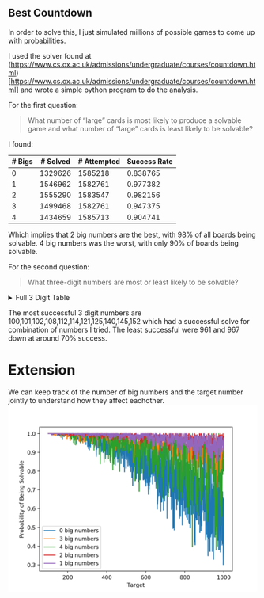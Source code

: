 ## Best Countdown
In order to solve this, I just simulated millions of possible games to come up with probabilities. 

I used the solver found at (https://www.cs.ox.ac.uk/admissions/undergraduate/courses/countdown.html)[https://www.cs.ox.ac.uk/admissions/undergraduate/courses/countdown.html] and wrote a simple python program to do the analysis.

For the first question:
> What number of “large” cards is most likely to produce a solvable game and what number of “large” cards is least likely to be solvable?

I found:

| # Bigs | # Solved | # Attempted | Success Rate |
|--------|----------|-------------|--------------|
| 0      | 1329626  | 1585218     | 0.838765     |
| 1      | 1546962  | 1582761     | 0.977382     |
| 2      | 1555290  | 1583547     | 0.982156     |
| 3      | 1499468  | 1582761     | 0.947375     |
| 4      | 1434659  | 1585713     | 0.904741     |

Which implies that 2 big numbers are the best, with 98% of all boards being solvable. 4 big numbers was the worst, with only 90% of boards being solvable.

For the second question:

> What three-digit numbers are most or least likely to be solvable?

<details>
  <summary>Full 3 Digit Table</summary>

|    target |   nSolved |   nAttempted |   success |
| ---------:|----------:|-------------:|----------:|
|       100 |      8572 |         8572 |  1        |
|       101 |      8842 |         8842 |  1        |
|       102 |      8877 |         8877 |  1        |
|       103 |      8777 |         8780 |  0.999658 |
|       104 |      8807 |         8808 |  0.999886 |
|       105 |      8790 |         8791 |  0.999886 |
|       106 |      8832 |         8833 |  0.999887 |
|       107 |      8657 |         8659 |  0.999769 |
|       108 |      8669 |         8669 |  1        |
|       109 |      8731 |         8742 |  0.998742 |
|       110 |      8753 |         8754 |  0.999886 |
|       111 |      8925 |         8926 |  0.999888 |
|       112 |      8815 |         8815 |  1        |
|       113 |      8792 |         8798 |  0.999318 |
|       114 |      8848 |         8848 |  1        |
|       115 |      8755 |         8757 |  0.999772 |
|       116 |      8723 |         8728 |  0.999427 |
|       117 |      8773 |         8777 |  0.999544 |
|       118 |      8687 |         8690 |  0.999655 |
|       119 |      8823 |         8834 |  0.998755 |
|       120 |      8599 |         8600 |  0.999884 |
|       121 |      8857 |         8857 |  1        |
|       122 |      8728 |         8736 |  0.999084 |
|       123 |      8793 |         8800 |  0.999205 |
|       124 |      8842 |         8844 |  0.999774 |
|       125 |      8764 |         8764 |  1        |
|       126 |      8771 |         8772 |  0.999886 |
|       127 |      8827 |         8829 |  0.999773 |
|       128 |      8655 |         8661 |  0.999307 |
|       129 |      8653 |         8654 |  0.999884 |
|       130 |      8717 |         8719 |  0.999771 |
|       131 |      8970 |         8981 |  0.998775 |
|       132 |      8883 |         8895 |  0.998651 |
|       133 |      8520 |         8525 |  0.999413 |
|       134 |      8791 |         8795 |  0.999545 |
|       135 |      8748 |         8753 |  0.999429 |
|       136 |      8828 |         8830 |  0.999773 |
|       137 |      8771 |         8795 |  0.997271 |
|       138 |      8759 |         8762 |  0.999658 |
|       139 |      8736 |         8745 |  0.998971 |
|       140 |      8806 |         8806 |  1        |
|       141 |      8743 |         8761 |  0.997945 |
|       142 |      8855 |         8861 |  0.999323 |
|       143 |      8728 |         8736 |  0.999084 |
|       144 |      8778 |         8779 |  0.999886 |
|       145 |      8776 |         8776 |  1        |
|       146 |      8854 |         8860 |  0.999323 |
|       147 |      8811 |         8817 |  0.999319 |
|       148 |      8865 |         8873 |  0.999098 |
|       149 |      8871 |         8883 |  0.998649 |
|       150 |      8609 |         8611 |  0.999768 |
|       151 |      8734 |         8743 |  0.998971 |
|       152 |      8870 |         8870 |  1        |
|       153 |      8698 |         8702 |  0.99954  |
|       154 |      8839 |         8847 |  0.999096 |
|       155 |      8708 |         8717 |  0.998968 |
|       156 |      8739 |         8742 |  0.999657 |
|       157 |      8720 |         8741 |  0.997598 |
|       158 |      8919 |         8936 |  0.998098 |
|       159 |      8698 |         8711 |  0.998508 |
|       160 |      8790 |         8793 |  0.999659 |
|       161 |      8747 |         8768 |  0.997605 |
|       162 |      8905 |         8914 |  0.99899  |
|       163 |      8815 |         8842 |  0.996946 |
|       164 |      8619 |         8641 |  0.997454 |
|       165 |      8689 |         8711 |  0.997474 |
|       166 |      8681 |         8715 |  0.996099 |
|       167 |      8685 |         8704 |  0.997817 |
|       168 |      8717 |         8728 |  0.99874  |
|       169 |      8768 |         8796 |  0.996817 |
|       170 |      8772 |         8781 |  0.998975 |
|       171 |      8759 |         8774 |  0.99829  |
|       172 |      8811 |         8834 |  0.997396 |
|       173 |      8859 |         8919 |  0.993273 |
|       174 |      8783 |         8789 |  0.999317 |
|       175 |      8845 |         8848 |  0.999661 |
|       176 |      8970 |         8973 |  0.999666 |
|       177 |      8775 |         8786 |  0.998748 |
|       178 |      8898 |         8921 |  0.997422 |
|       179 |      8946 |         8954 |  0.999107 |
|       180 |      8822 |         8832 |  0.998868 |
|       181 |      8828 |         8858 |  0.996613 |
|       182 |      8744 |         8771 |  0.996922 |
|       183 |      8777 |         8811 |  0.996141 |
|       184 |      8817 |         8828 |  0.998754 |
|       185 |      8646 |         8665 |  0.997807 |
|       186 |      9005 |         9022 |  0.998116 |
|       187 |      8720 |         8743 |  0.997369 |
|       188 |      8885 |         8901 |  0.998202 |
|       189 |      8744 |         8755 |  0.998744 |
|       190 |      8705 |         8729 |  0.997251 |
|       191 |      8691 |         8712 |  0.99759  |
|       192 |      8799 |         8802 |  0.999659 |
|       193 |      8749 |         8776 |  0.996923 |
|       194 |      8844 |         8868 |  0.997294 |
|       195 |      8868 |         8885 |  0.998087 |
|       196 |      8650 |         8663 |  0.998499 |
|       197 |      8765 |         8813 |  0.994554 |
|       198 |      8907 |         8919 |  0.998655 |
|       199 |      8631 |         8654 |  0.997342 |
|       200 |      8799 |         8804 |  0.999432 |
|       201 |      8859 |         8881 |  0.997523 |
|       202 |      8705 |         8768 |  0.992815 |
|       203 |      8788 |         8827 |  0.995582 |
|       204 |      8771 |         8778 |  0.999203 |
|       205 |      8745 |         8779 |  0.996127 |
|       206 |      8577 |         8610 |  0.996167 |
|       207 |      8756 |         8779 |  0.99738  |
|       208 |      8823 |         8849 |  0.997062 |
|       209 |      8680 |         8722 |  0.995185 |
|       210 |      8844 |         8857 |  0.998532 |
|       211 |      8754 |         8805 |  0.994208 |
|       212 |      8900 |         8949 |  0.994525 |
|       213 |      8765 |         8848 |  0.990619 |
|       214 |      8715 |         8805 |  0.989779 |
|       215 |      8774 |         8825 |  0.994221 |
|       216 |      8645 |         8654 |  0.99896  |
|       217 |      8805 |         8869 |  0.992784 |
|       218 |      8682 |         8785 |  0.988275 |
|       219 |      8649 |         8681 |  0.996314 |
|       220 |      8757 |         8830 |  0.991733 |
|       221 |      8855 |         8922 |  0.99249  |
|       222 |      8685 |         8718 |  0.996215 |
|       223 |      8661 |         8732 |  0.991869 |
|       224 |      8677 |         8736 |  0.993246 |
|       225 |      8800 |         8805 |  0.999432 |
|       226 |      8480 |         8500 |  0.997647 |
|       227 |      8606 |         8711 |  0.987946 |
|       228 |      8681 |         8700 |  0.997816 |
|       229 |      8696 |         8764 |  0.992241 |
|       230 |      8626 |         8699 |  0.991608 |
|       231 |      8720 |         8762 |  0.995207 |
|       232 |      8712 |         8766 |  0.99384  |
|       233 |      8519 |         8727 |  0.976166 |
|       234 |      8665 |         8699 |  0.996092 |
|       235 |      8772 |         8866 |  0.989398 |
|       236 |      8634 |         8729 |  0.989117 |
|       237 |      8770 |         8873 |  0.988392 |
|       238 |      8739 |         8783 |  0.99499  |
|       239 |      8692 |         8786 |  0.989301 |
|       240 |      8646 |         8673 |  0.996887 |
|       241 |      8649 |         8748 |  0.988683 |
|       242 |      8956 |         9027 |  0.992135 |
|       243 |      8725 |         8782 |  0.993509 |
|       244 |      8796 |         8825 |  0.996714 |
|       245 |      8842 |         8869 |  0.996956 |
|       246 |      8698 |         8719 |  0.997591 |
|       247 |      8787 |         8902 |  0.987082 |
|       248 |      8935 |         8966 |  0.996542 |
|       249 |      8610 |         8642 |  0.996297 |
|       250 |      8675 |         8684 |  0.998964 |
|       251 |      8826 |         8863 |  0.995825 |
|       252 |      8718 |         8730 |  0.998625 |
|       253 |      8801 |         8883 |  0.990769 |
|       254 |      8769 |         8836 |  0.992417 |
|       255 |      8846 |         8891 |  0.994939 |
|       256 |      8875 |         8904 |  0.996743 |
|       257 |      8556 |         8699 |  0.983561 |
|       258 |      8662 |         8720 |  0.993349 |
|       259 |      8771 |         8873 |  0.988504 |
|       260 |      8894 |         8942 |  0.994632 |
|       261 |      8560 |         8658 |  0.988681 |
|       262 |      8628 |         8783 |  0.982352 |
|       263 |      8707 |         8927 |  0.975356 |
|       264 |      8715 |         8758 |  0.99509  |
|       265 |      8803 |         8951 |  0.983466 |
|       266 |      8938 |         9055 |  0.987079 |
|       267 |      8730 |         8868 |  0.984438 |
|       268 |      8702 |         8812 |  0.987517 |
|       269 |      8695 |         8844 |  0.983152 |
|       270 |      8707 |         8746 |  0.995541 |
|       271 |      8632 |         8735 |  0.988208 |
|       272 |      9003 |         9052 |  0.994587 |
|       273 |      8670 |         8739 |  0.992104 |
|       274 |      8695 |         8779 |  0.990432 |
|       275 |      8881 |         8917 |  0.995963 |
|       276 |      8820 |         8835 |  0.998302 |
|       277 |      8506 |         8676 |  0.980406 |
|       278 |      8696 |         8812 |  0.986836 |
|       279 |      8788 |         8831 |  0.995131 |
|       280 |      8748 |         8772 |  0.997264 |
|       281 |      8627 |         8774 |  0.983246 |
|       282 |      8600 |         8685 |  0.990213 |
|       283 |      8704 |         8907 |  0.977209 |
|       284 |      8836 |         8907 |  0.992029 |
|       285 |      8707 |         8801 |  0.989319 |
|       286 |      8785 |         8855 |  0.992095 |
|       287 |      8575 |         8696 |  0.986086 |
|       288 |      8847 |         8875 |  0.996845 |
|       289 |      8608 |         8781 |  0.980298 |
|       290 |      8769 |         8810 |  0.995346 |
|       291 |      8636 |         8783 |  0.983263 |
|       292 |      8695 |         8748 |  0.993941 |
|       293 |      8655 |         8820 |  0.981293 |
|       294 |      8840 |         8853 |  0.998532 |
|       295 |      8721 |         8794 |  0.991699 |
|       296 |      8657 |         8682 |  0.99712  |
|       297 |      8794 |         8847 |  0.994009 |
|       298 |      8663 |         8760 |  0.988927 |
|       299 |      8821 |         8889 |  0.99235  |
|       300 |      8791 |         8802 |  0.99875  |
|       301 |      8504 |         8563 |  0.99311  |
|       302 |      8725 |         8849 |  0.985987 |
|       303 |      8777 |         8903 |  0.985847 |
|       304 |      8792 |         8828 |  0.995922 |
|       305 |      8794 |         8887 |  0.989535 |
|       306 |      8757 |         8777 |  0.997721 |
|       307 |      8720 |         8919 |  0.977688 |
|       308 |      8756 |         8802 |  0.994774 |
|       309 |      8604 |         8724 |  0.986245 |
|       310 |      8696 |         8750 |  0.993829 |
|       311 |      8581 |         8799 |  0.975224 |
|       312 |      8809 |         8853 |  0.99503  |
|       313 |      8760 |         8968 |  0.976806 |
|       314 |      8710 |         8896 |  0.979092 |
|       315 |      8726 |         8807 |  0.990803 |
|       316 |      8681 |         8833 |  0.982792 |
|       317 |      8748 |         8982 |  0.973948 |
|       318 |      8628 |         8790 |  0.98157  |
|       319 |      8480 |         8669 |  0.978198 |
|       320 |      8785 |         8851 |  0.992543 |
|       321 |      8714 |         8866 |  0.982856 |
|       322 |      8789 |         8903 |  0.987195 |
|       323 |      8665 |         8824 |  0.981981 |
|       324 |      8855 |         8872 |  0.998084 |
|       325 |      8740 |         8768 |  0.996807 |
|       326 |      8771 |         8888 |  0.986836 |
|       327 |      8559 |         8720 |  0.981537 |
|       328 |      8805 |         8901 |  0.989215 |
|       329 |      8694 |         8797 |  0.988291 |
|       330 |      8862 |         8961 |  0.988952 |
|       331 |      8527 |         8727 |  0.977083 |
|       332 |      8341 |         8525 |  0.978416 |
|       333 |      8674 |         8843 |  0.980889 |
|       334 |      8589 |         8808 |  0.975136 |
|       335 |      8575 |         8847 |  0.969255 |
|       336 |      8660 |         8710 |  0.994259 |
|       337 |      8580 |         8926 |  0.961237 |
|       338 |      8610 |         8835 |  0.974533 |
|       339 |      8509 |         8771 |  0.970129 |
|       340 |      8647 |         8778 |  0.985076 |
|       341 |      8574 |         8793 |  0.975094 |
|       342 |      8774 |         8848 |  0.991637 |
|       343 |      8765 |         8986 |  0.975406 |
|       344 |      8590 |         8690 |  0.988493 |
|       345 |      8567 |         8723 |  0.982116 |
|       346 |      8640 |         8876 |  0.973411 |
|       347 |      8471 |         8801 |  0.962504 |
|       348 |      8767 |         8826 |  0.993315 |
|       349 |      8635 |         8845 |  0.976258 |
|       350 |      8819 |         8845 |  0.99706  |
|       351 |      8674 |         8787 |  0.98714  |
|       352 |      8584 |         8629 |  0.994785 |
|       353 |      8479 |         8778 |  0.965938 |
|       354 |      8753 |         8838 |  0.990382 |
|       355 |      8725 |         8946 |  0.975296 |
|       356 |      8598 |         8742 |  0.983528 |
|       357 |      8698 |         8817 |  0.986503 |
|       358 |      8871 |         9056 |  0.979572 |
|       359 |      8596 |         8874 |  0.968673 |
|       360 |      8908 |         8958 |  0.994418 |
|       361 |      8351 |         8692 |  0.960769 |
|       362 |      8667 |         8943 |  0.969138 |
|       363 |      8582 |         8803 |  0.974895 |
|       364 |      8828 |         8887 |  0.993361 |
|       365 |      8551 |         8768 |  0.975251 |
|       366 |      8636 |         8802 |  0.981141 |
|       367 |      8176 |         8649 |  0.945312 |
|       368 |      8467 |         8613 |  0.983049 |
|       369 |      8590 |         8686 |  0.988948 |
|       370 |      8515 |         8663 |  0.982916 |
|       371 |      8714 |         8846 |  0.985078 |
|       372 |      8559 |         8641 |  0.99051  |
|       373 |      8558 |         8898 |  0.961789 |
|       374 |      8536 |         8712 |  0.979798 |
|       375 |      8529 |         8630 |  0.988297 |
|       376 |      8671 |         8741 |  0.991992 |
|       377 |      8623 |         8846 |  0.974791 |
|       378 |      8849 |         8901 |  0.994158 |
|       379 |      8373 |         8571 |  0.976899 |
|       380 |      8554 |         8723 |  0.980626 |
|       381 |      8636 |         8952 |  0.964701 |
|       382 |      8473 |         8851 |  0.957293 |
|       383 |      8490 |         8892 |  0.954791 |
|       384 |      8648 |         8692 |  0.994938 |
|       385 |      8610 |         8796 |  0.978854 |
|       386 |      8224 |         8667 |  0.948887 |
|       387 |      8649 |         8838 |  0.978615 |
|       388 |      8488 |         8751 |  0.969946 |
|       389 |      8368 |         8808 |  0.950045 |
|       390 |      8473 |         8582 |  0.987299 |
|       391 |      8421 |         8805 |  0.956388 |
|       392 |      8732 |         8813 |  0.990809 |
|       393 |      8588 |         8865 |  0.968754 |
|       394 |      8573 |         8893 |  0.964017 |
|       395 |      8657 |         8844 |  0.978856 |
|       396 |      8653 |         8685 |  0.996315 |
|       397 |      8725 |         8944 |  0.975514 |
|       398 |      8566 |         8791 |  0.974406 |
|       399 |      8624 |         8698 |  0.991492 |
|       400 |      8750 |         8773 |  0.997378 |
|       401 |      8540 |         8805 |  0.969903 |
|       402 |      8759 |         8884 |  0.98593  |
|       403 |      8447 |         8710 |  0.969805 |
|       404 |      8821 |         8976 |  0.982732 |
|       405 |      8700 |         8828 |  0.985501 |
|       406 |      8519 |         8636 |  0.986452 |
|       407 |      8448 |         8760 |  0.964384 |
|       408 |      8702 |         8772 |  0.99202  |
|       409 |      8210 |         8725 |  0.940974 |
|       410 |      8752 |         8889 |  0.984588 |
|       411 |      8272 |         8671 |  0.953985 |
|       412 |      8391 |         8673 |  0.967485 |
|       413 |      8567 |         8940 |  0.958277 |
|       414 |      8656 |         8944 |  0.9678   |
|       415 |      8347 |         8701 |  0.959315 |
|       416 |      8538 |         8744 |  0.976441 |
|       417 |      8355 |         8862 |  0.942789 |
|       418 |      8360 |         8760 |  0.954338 |
|       419 |      8255 |         8776 |  0.940634 |
|       420 |      8580 |         8662 |  0.990533 |
|       421 |      8403 |         8761 |  0.959137 |
|       422 |      8272 |         8782 |  0.941927 |
|       423 |      8555 |         8746 |  0.978161 |
|       424 |      8555 |         8651 |  0.988903 |
|       425 |      8581 |         8744 |  0.981359 |
|       426 |      8660 |         8800 |  0.984091 |
|       427 |      8445 |         8772 |  0.962722 |
|       428 |      8305 |         8752 |  0.948926 |
|       429 |      8464 |         8746 |  0.967757 |
|       430 |      8274 |         8588 |  0.963437 |
|       431 |      8025 |         8667 |  0.925926 |
|       432 |      8821 |         8875 |  0.993915 |
|       433 |      8019 |         8665 |  0.925447 |
|       434 |      8300 |         8714 |  0.95249  |
|       435 |      8478 |         8785 |  0.965054 |
|       436 |      8298 |         8779 |  0.94521  |
|       437 |      8175 |         8625 |  0.947826 |
|       438 |      8524 |         8746 |  0.974617 |
|       439 |      8455 |         8903 |  0.94968  |
|       440 |      8589 |         8731 |  0.983736 |
|       441 |      8514 |         8747 |  0.973362 |
|       442 |      8477 |         8770 |  0.966591 |
|       443 |      8400 |         8887 |  0.945201 |
|       444 |      8735 |         8868 |  0.985002 |
|       445 |      8453 |         8814 |  0.959042 |
|       446 |      8501 |         8807 |  0.965255 |
|       447 |      8551 |         8861 |  0.965015 |
|       448 |      8825 |         8901 |  0.991462 |
|       449 |      8212 |         8620 |  0.952668 |
|       450 |      8756 |         8788 |  0.996359 |
|       451 |      8488 |         8841 |  0.960072 |
|       452 |      8261 |         8573 |  0.963607 |
|       453 |      8434 |         8810 |  0.957321 |
|       454 |      8442 |         8769 |  0.96271  |
|       455 |      8677 |         8907 |  0.974178 |
|       456 |      8649 |         8712 |  0.992769 |
|       457 |      8101 |         8735 |  0.927418 |
|       458 |      8255 |         8699 |  0.94896  |
|       459 |      8460 |         8713 |  0.970963 |
|       460 |      8639 |         8850 |  0.976158 |
|       461 |      8194 |         8808 |  0.930291 |
|       462 |      8721 |         8835 |  0.987097 |
|       463 |      8223 |         8835 |  0.93073  |
|       464 |      8425 |         8821 |  0.955107 |
|       465 |      8483 |         8838 |  0.959833 |
|       466 |      7965 |         8725 |  0.912894 |
|       467 |      8373 |         8934 |  0.937206 |
|       468 |      8602 |         8688 |  0.990101 |
|       469 |      8243 |         8647 |  0.953279 |
|       470 |      8406 |         8719 |  0.964101 |
|       471 |      8439 |         8906 |  0.947563 |
|       472 |      8431 |         8768 |  0.961565 |
|       473 |      8367 |         8793 |  0.951552 |
|       474 |      8457 |         8714 |  0.970507 |
|       475 |      8663 |         8876 |  0.976003 |
|       476 |      8683 |         8791 |  0.987715 |
|       477 |      8480 |         8770 |  0.966933 |
|       478 |      8321 |         8864 |  0.938741 |
|       479 |      8361 |         8749 |  0.955652 |
|       480 |      8669 |         8779 |  0.98747  |
|       481 |      8417 |         8857 |  0.950322 |
|       482 |      8498 |         8946 |  0.949922 |
|       483 |      8545 |         8826 |  0.968162 |
|       484 |      8324 |         8647 |  0.962646 |
|       485 |      8394 |         8767 |  0.957454 |
|       486 |      8719 |         8949 |  0.974299 |
|       487 |      8221 |         8785 |  0.9358   |
|       488 |      8385 |         8667 |  0.967463 |
|       489 |      8234 |         8731 |  0.943076 |
|       490 |      8635 |         8771 |  0.984494 |
|       491 |      8134 |         8654 |  0.939912 |
|       492 |      8704 |         8798 |  0.989316 |
|       493 |      8292 |         8844 |  0.937585 |
|       494 |      8635 |         8923 |  0.967724 |
|       495 |      8443 |         8698 |  0.970683 |
|       496 |      8734 |         8866 |  0.985112 |
|       497 |      8565 |         8818 |  0.971309 |
|       498 |      8675 |         8842 |  0.981113 |
|       499 |      8359 |         8797 |  0.95021  |
|       500 |      8815 |         8882 |  0.992457 |
|       501 |      8478 |         8748 |  0.969136 |
|       502 |      8379 |         8731 |  0.959684 |
|       503 |      8416 |         8777 |  0.95887  |
|       504 |      8769 |         8802 |  0.996251 |
|       505 |      8295 |         8669 |  0.956858 |
|       506 |      8511 |         8758 |  0.971797 |
|       507 |      8355 |         8776 |  0.952028 |
|       508 |      8434 |         8786 |  0.959936 |
|       509 |      8190 |         8787 |  0.932059 |
|       510 |      8680 |         8851 |  0.98068  |
|       511 |      8366 |         8818 |  0.948741 |
|       512 |      8575 |         8879 |  0.965762 |
|       513 |      8348 |         8752 |  0.953839 |
|       514 |      8293 |         8884 |  0.933476 |
|       515 |      8438 |         8923 |  0.945646 |
|       516 |      8477 |         8795 |  0.963843 |
|       517 |      8325 |         8887 |  0.936762 |
|       518 |      8565 |         8970 |  0.954849 |
|       519 |      8237 |         8746 |  0.941802 |
|       520 |      8591 |         8816 |  0.974478 |
|       521 |      8262 |         8871 |  0.931349 |
|       522 |      8725 |         8991 |  0.970415 |
|       523 |      8311 |         8870 |  0.936979 |
|       524 |      8346 |         8775 |  0.951111 |
|       525 |      8595 |         8775 |  0.979487 |
|       526 |      8278 |         8835 |  0.936955 |
|       527 |      8117 |         8669 |  0.936325 |
|       528 |      8502 |         8607 |  0.987801 |
|       529 |      8330 |         8873 |  0.938803 |
|       530 |      8571 |         8985 |  0.953923 |
|       531 |      8378 |         8840 |  0.947738 |
|       532 |      8500 |         8831 |  0.962518 |
|       533 |      7868 |         8642 |  0.910437 |
|       534 |      8376 |         8925 |  0.938487 |
|       535 |      8157 |         8861 |  0.920551 |
|       536 |      8337 |         8837 |  0.94342  |
|       537 |      7943 |         8576 |  0.926189 |
|       538 |      8058 |         8852 |  0.910303 |
|       539 |      8510 |         8838 |  0.962888 |
|       540 |      8255 |         8550 |  0.965497 |
|       541 |      7892 |         8835 |  0.893265 |
|       542 |      8005 |         8830 |  0.906569 |
|       543 |      7917 |         8792 |  0.900478 |
|       544 |      8390 |         8752 |  0.958638 |
|       545 |      7963 |         8818 |  0.903039 |
|       546 |      8808 |         8972 |  0.981721 |
|       547 |      8110 |         8813 |  0.920231 |
|       548 |      8332 |         8869 |  0.939452 |
|       549 |      8442 |         8890 |  0.949606 |
|       550 |      8772 |         8871 |  0.98884  |
|       551 |      8215 |         8926 |  0.920345 |
|       552 |      8795 |         8944 |  0.983341 |
|       553 |      8435 |         8951 |  0.942353 |
|       554 |      8070 |         8862 |  0.91063  |
|       555 |      8241 |         8906 |  0.925331 |
|       556 |      8151 |         8859 |  0.920081 |
|       557 |      7730 |         8782 |  0.88021  |
|       558 |      8464 |         8810 |  0.960726 |
|       559 |      7933 |         8678 |  0.914151 |
|       560 |      8443 |         8732 |  0.966903 |
|       561 |      8359 |         8882 |  0.941117 |
|       562 |      7957 |         8751 |  0.909268 |
|       563 |      7761 |         8946 |  0.867539 |
|       564 |      8410 |         8773 |  0.958623 |
|       565 |      7954 |         8739 |  0.910173 |
|       566 |      7904 |         8882 |  0.88989  |
|       567 |      8264 |         8694 |  0.950541 |
|       568 |      8318 |         8769 |  0.948569 |
|       569 |      7974 |         8830 |  0.903058 |
|       570 |      8347 |         8703 |  0.959095 |
|       571 |      7990 |         8741 |  0.914083 |
|       572 |      8296 |         8744 |  0.948765 |
|       573 |      8245 |         8898 |  0.926613 |
|       574 |      8456 |         8697 |  0.972289 |
|       575 |      8541 |         8805 |  0.970017 |
|       576 |      8776 |         8856 |  0.990967 |
|       577 |      8176 |         8868 |  0.921967 |
|       578 |      8103 |         8865 |  0.914044 |
|       579 |      8181 |         8772 |  0.932627 |
|       580 |      8606 |         9022 |  0.95389  |
|       581 |      8261 |         8841 |  0.934397 |
|       582 |      8212 |         8772 |  0.936161 |
|       583 |      8030 |         8852 |  0.90714  |
|       584 |      8324 |         8689 |  0.957993 |
|       585 |      8461 |         8882 |  0.952601 |
|       586 |      7818 |         8666 |  0.902146 |
|       587 |      7819 |         8845 |  0.884002 |
|       588 |      8799 |         9023 |  0.975175 |
|       589 |      7846 |         8802 |  0.891388 |
|       590 |      8499 |         8874 |  0.957742 |
|       591 |      8236 |         8938 |  0.921459 |
|       592 |      8244 |         8680 |  0.94977  |
|       593 |      8062 |         8899 |  0.905944 |
|       594 |      8681 |         8886 |  0.97693  |
|       595 |      8320 |         8672 |  0.95941  |
|       596 |      8449 |         8882 |  0.95125  |
|       597 |      8219 |         8866 |  0.927025 |
|       598 |      8449 |         8834 |  0.956418 |
|       599 |      8178 |         8851 |  0.923963 |
|       600 |      8792 |         8819 |  0.996938 |
|       601 |      8044 |         8774 |  0.9168   |
|       602 |      8304 |         8615 |  0.9639   |
|       603 |      8426 |         8831 |  0.954139 |
|       604 |      8342 |         8851 |  0.942492 |
|       605 |      8314 |         8782 |  0.946709 |
|       606 |      8521 |         8976 |  0.949309 |
|       607 |      8006 |         8963 |  0.893228 |
|       608 |      8511 |         8950 |  0.95095  |
|       609 |      8379 |         8989 |  0.932139 |
|       610 |      8149 |         8664 |  0.940559 |
|       611 |      7985 |         8829 |  0.904406 |
|       612 |      8563 |         8750 |  0.978629 |
|       613 |      7745 |         8715 |  0.888698 |
|       614 |      7879 |         8913 |  0.88399  |
|       615 |      8245 |         8714 |  0.946179 |
|       616 |      8561 |         8863 |  0.965926 |
|       617 |      7819 |         8955 |  0.873143 |
|       618 |      8164 |         8737 |  0.934417 |
|       619 |      7734 |         8722 |  0.886723 |
|       620 |      8143 |         8644 |  0.942041 |
|       621 |      8287 |         8738 |  0.948386 |
|       622 |      7739 |         8549 |  0.905252 |
|       623 |      8293 |         8912 |  0.930543 |
|       624 |      8648 |         8745 |  0.988908 |
|       625 |      8462 |         8820 |  0.95941  |
|       626 |      8261 |         8846 |  0.933868 |
|       627 |      8082 |         8698 |  0.929179 |
|       628 |      8049 |         8601 |  0.935821 |
|       629 |      8333 |         8916 |  0.934612 |
|       630 |      8605 |         8810 |  0.976731 |
|       631 |      7665 |         8580 |  0.893357 |
|       632 |      8251 |         8747 |  0.943295 |
|       633 |      7947 |         8895 |  0.893423 |
|       634 |      7654 |         8650 |  0.884855 |
|       635 |      8153 |         8923 |  0.913706 |
|       636 |      8361 |         8938 |  0.935444 |
|       637 |      8034 |         8669 |  0.92675  |
|       638 |      7928 |         8750 |  0.906057 |
|       639 |      7928 |         8597 |  0.922182 |
|       640 |      8230 |         8737 |  0.941971 |
|       641 |      7684 |         8816 |  0.871597 |
|       642 |      8239 |         8965 |  0.919018 |
|       643 |      7531 |         8767 |  0.859017 |
|       644 |      8477 |         8981 |  0.943882 |
|       645 |      8033 |         8840 |  0.90871  |
|       646 |      7988 |         8775 |  0.910313 |
|       647 |      7797 |         8718 |  0.894357 |
|       648 |      8662 |         8762 |  0.988587 |
|       649 |      8116 |         8918 |  0.91007  |
|       650 |      8702 |         8868 |  0.981281 |
|       651 |      8383 |         9013 |  0.930101 |
|       652 |      8073 |         8709 |  0.926972 |
|       653 |      7769 |         8836 |  0.879244 |
|       654 |      7999 |         8656 |  0.924099 |
|       655 |      7744 |         8885 |  0.871581 |
|       656 |      8274 |         8786 |  0.941725 |
|       657 |      8169 |         8878 |  0.92014  |
|       658 |      8151 |         8679 |  0.939163 |
|       659 |      7219 |         8680 |  0.831682 |
|       660 |      8401 |         8826 |  0.951847 |
|       661 |      7337 |         8824 |  0.831482 |
|       662 |      7508 |         8808 |  0.852407 |
|       663 |      7925 |         8791 |  0.90149  |
|       664 |      7955 |         8724 |  0.911852 |
|       665 |      7979 |         8708 |  0.916284 |
|       666 |      8253 |         8833 |  0.934337 |
|       667 |      7565 |         8795 |  0.860148 |
|       668 |      7746 |         8720 |  0.888303 |
|       669 |      7608 |         8639 |  0.880657 |
|       670 |      8215 |         8769 |  0.936823 |
|       671 |      7982 |         8718 |  0.915577 |
|       672 |      8499 |         8686 |  0.978471 |
|       673 |      7961 |         8822 |  0.902403 |
|       674 |      7987 |         8831 |  0.904428 |
|       675 |      8563 |         8812 |  0.971743 |
|       676 |      8182 |         8679 |  0.942735 |
|       677 |      7753 |         8721 |  0.889004 |
|       678 |      7872 |         8728 |  0.901925 |
|       679 |      8152 |         8811 |  0.925207 |
|       680 |      8462 |         8852 |  0.955942 |
|       681 |      7688 |         8785 |  0.875128 |
|       682 |      7772 |         8717 |  0.891591 |
|       683 |      7286 |         8838 |  0.824395 |
|       684 |      8312 |         8858 |  0.938361 |
|       685 |      7663 |         8747 |  0.876072 |
|       686 |      8102 |         8756 |  0.925308 |
|       687 |      7537 |         8786 |  0.857842 |
|       688 |      8088 |         8769 |  0.92234  |
|       689 |      7544 |         8963 |  0.841682 |
|       690 |      8345 |         8776 |  0.950889 |
|       691 |      7114 |         8814 |  0.807125 |
|       692 |      7962 |         8838 |  0.900883 |
|       693 |      8580 |         8972 |  0.956309 |
|       694 |      7953 |         8820 |  0.901701 |
|       695 |      7696 |         8809 |  0.873652 |
|       696 |      8516 |         8863 |  0.960848 |
|       697 |      7777 |         8588 |  0.905566 |
|       698 |      8069 |         8847 |  0.912061 |
|       699 |      8174 |         8912 |  0.91719  |
|       700 |      8790 |         8906 |  0.986975 |
|       701 |      7956 |         8889 |  0.895039 |
|       702 |      8539 |         8763 |  0.974438 |
|       703 |      7838 |         8723 |  0.898544 |
|       704 |      8562 |         8909 |  0.961051 |
|       705 |      8237 |         8895 |  0.926026 |
|       706 |      7804 |         8830 |  0.883805 |
|       707 |      7730 |         8728 |  0.885655 |
|       708 |      8339 |         8913 |  0.9356   |
|       709 |      7486 |         8812 |  0.849523 |
|       710 |      8026 |         8767 |  0.915478 |
|       711 |      7707 |         8715 |  0.884337 |
|       712 |      7991 |         8809 |  0.90714  |
|       713 |      7385 |         8857 |  0.833804 |
|       714 |      8418 |         8823 |  0.954097 |
|       715 |      7752 |         8868 |  0.874154 |
|       716 |      7738 |         8706 |  0.888812 |
|       717 |      7433 |         8839 |  0.840932 |
|       718 |      7596 |         8752 |  0.867916 |
|       719 |      7893 |         8907 |  0.886157 |
|       720 |      8509 |         8686 |  0.979622 |
|       721 |      8141 |         8712 |  0.934458 |
|       722 |      7987 |         8901 |  0.897315 |
|       723 |      7977 |         8824 |  0.904012 |
|       724 |      8113 |         8796 |  0.922351 |
|       725 |      8173 |         8709 |  0.938454 |
|       726 |      8413 |         8701 |  0.9669   |
|       727 |      7944 |         8892 |  0.893387 |
|       728 |      8635 |         8931 |  0.966857 |
|       729 |      8267 |         8796 |  0.939859 |
|       730 |      8486 |         9003 |  0.942575 |
|       731 |      7455 |         8673 |  0.859564 |
|       732 |      8029 |         8809 |  0.911454 |
|       733 |      7268 |         8769 |  0.828829 |
|       734 |      7504 |         8775 |  0.855157 |
|       735 |      8188 |         8802 |  0.930243 |
|       736 |      7957 |         8704 |  0.914177 |
|       737 |      7405 |         8841 |  0.837575 |
|       738 |      7953 |         8710 |  0.913088 |
|       739 |      7013 |         8837 |  0.793595 |
|       740 |      8009 |         8738 |  0.916571 |
|       741 |      7702 |         8687 |  0.886612 |
|       742 |      8041 |         8783 |  0.915519 |
|       743 |      7130 |         8851 |  0.805559 |
|       744 |      8488 |         8824 |  0.961922 |
|       745 |      7634 |         8806 |  0.866909 |
|       746 |      7757 |         8815 |  0.879977 |
|       747 |      8102 |         8819 |  0.918698 |
|       748 |      8376 |         8953 |  0.935552 |
|       749 |      8076 |         8866 |  0.910896 |
|       750 |      8561 |         8763 |  0.976949 |
|       751 |      7719 |         8749 |  0.882272 |
|       752 |      8255 |         8701 |  0.948742 |
|       753 |      7757 |         8735 |  0.888037 |
|       754 |      7978 |         8690 |  0.918067 |
|       755 |      7719 |         8642 |  0.893196 |
|       756 |      8691 |         8872 |  0.979599 |
|       757 |      7526 |         8706 |  0.864461 |
|       758 |      7492 |         8676 |  0.863532 |
|       759 |      7750 |         8808 |  0.879882 |
|       760 |      8266 |         8777 |  0.94178  |
|       761 |      7262 |         8825 |  0.82289  |
|       762 |      7963 |         8905 |  0.894217 |
|       763 |      7508 |         8817 |  0.851537 |
|       764 |      7645 |         8816 |  0.867173 |
|       765 |      7947 |         8625 |  0.921391 |
|       766 |      7469 |         8837 |  0.845196 |
|       767 |      7204 |         8792 |  0.819381 |
|       768 |      8308 |         8752 |  0.949269 |
|       769 |      7224 |         8871 |  0.814339 |
|       770 |      8341 |         8736 |  0.954785 |
|       771 |      7509 |         8752 |  0.857975 |
|       772 |      7533 |         8821 |  0.853985 |
|       773 |      7407 |         8807 |  0.841036 |
|       774 |      8245 |         8689 |  0.948901 |
|       775 |      8185 |         8807 |  0.929374 |
|       776 |      8058 |         8770 |  0.918814 |
|       777 |      7812 |         8824 |  0.885313 |
|       778 |      7202 |         8862 |  0.812683 |
|       779 |      7290 |         8848 |  0.823915 |
|       780 |      8314 |         8743 |  0.950932 |
|       781 |      7482 |         8720 |  0.858028 |
|       782 |      7510 |         8764 |  0.856915 |
|       783 |      7584 |         8728 |  0.868928 |
|       784 |      8061 |         8653 |  0.931584 |
|       785 |      7220 |         8868 |  0.814163 |
|       786 |      7473 |         8728 |  0.85621  |
|       787 |      6726 |         8858 |  0.759314 |
|       788 |      7534 |         8981 |  0.838882 |
|       789 |      7258 |         8775 |  0.827123 |
|       790 |      7978 |         8791 |  0.907519 |
|       791 |      7523 |         8868 |  0.848331 |
|       792 |      8568 |         8886 |  0.964213 |
|       793 |      7570 |         8920 |  0.848655 |
|       794 |      7596 |         8915 |  0.852047 |
|       795 |      8033 |         8936 |  0.898948 |
|       796 |      7787 |         8898 |  0.87514  |
|       797 |      7597 |         8804 |  0.862903 |
|       798 |      8393 |         8883 |  0.944838 |
|       799 |      7659 |         8796 |  0.870737 |
|       800 |      8777 |         8900 |  0.98618  |
|       801 |      8135 |         8921 |  0.911893 |
|       802 |      7630 |         8713 |  0.875703 |
|       803 |      8084 |         8967 |  0.901528 |
|       804 |      8109 |         8856 |  0.91565  |
|       805 |      7622 |         8720 |  0.874083 |
|       806 |      7669 |         8815 |  0.869994 |
|       807 |      7251 |         8772 |  0.826607 |
|       808 |      7999 |         8833 |  0.905581 |
|       809 |      6845 |         8733 |  0.783809 |
|       810 |      8330 |         8661 |  0.961783 |
|       811 |      6805 |         8883 |  0.76607  |
|       812 |      8016 |         8899 |  0.900775 |
|       813 |      6912 |         8767 |  0.788411 |
|       814 |      7429 |         8707 |  0.853222 |
|       815 |      7092 |         8726 |  0.812744 |
|       816 |      8253 |         8746 |  0.943631 |
|       817 |      6923 |         8935 |  0.774818 |
|       818 |      6972 |         8814 |  0.791014 |
|       819 |      7760 |         8650 |  0.89711  |
|       820 |      7879 |         8904 |  0.884883 |
|       821 |      6938 |         8747 |  0.793186 |
|       822 |      7082 |         8681 |  0.815805 |
|       823 |      7187 |         8908 |  0.806803 |
|       824 |      7861 |         8723 |  0.901181 |
|       825 |      8356 |         8837 |  0.94557  |
|       826 |      7758 |         8655 |  0.89636  |
|       827 |      6948 |         8594 |  0.808471 |
|       828 |      8108 |         8792 |  0.922202 |
|       829 |      6958 |         8896 |  0.782149 |
|       830 |      7648 |         8844 |  0.864767 |
|       831 |      7103 |         8746 |  0.812143 |
|       832 |      8139 |         8947 |  0.90969  |
|       833 |      7635 |         8801 |  0.867515 |
|       834 |      7764 |         8878 |  0.874521 |
|       835 |      6996 |         8720 |  0.802294 |
|       836 |      7718 |         8953 |  0.862057 |
|       837 |      7640 |         8877 |  0.860651 |
|       838 |      7165 |         8908 |  0.804333 |
|       839 |      6613 |         8785 |  0.75276  |
|       840 |      8414 |         8811 |  0.954943 |
|       841 |      6925 |         8809 |  0.786128 |
|       842 |      7246 |         8817 |  0.821821 |
|       843 |      7307 |         8925 |  0.818711 |
|       844 |      7329 |         8893 |  0.824131 |
|       845 |      7277 |         8740 |  0.832609 |
|       846 |      8139 |         8859 |  0.918727 |
|       847 |      7850 |         8809 |  0.891134 |
|       848 |      8116 |         8904 |  0.9115   |
|       849 |      7409 |         8854 |  0.836797 |
|       850 |      8480 |         8842 |  0.959059 |
|       851 |      7153 |         8881 |  0.805427 |
|       852 |      7956 |         8644 |  0.920407 |
|       853 |      6868 |         8726 |  0.787073 |
|       854 |      7543 |         8753 |  0.861762 |
|       855 |      8119 |         8981 |  0.90402  |
|       856 |      7625 |         8923 |  0.854533 |
|       857 |      6533 |         8849 |  0.738276 |
|       858 |      7998 |         8863 |  0.902403 |
|       859 |      6930 |         8680 |  0.798387 |
|       860 |      7518 |         8793 |  0.854998 |
|       861 |      7271 |         8869 |  0.819822 |
|       862 |      6537 |         8909 |  0.733752 |
|       863 |      6509 |         8867 |  0.73407  |
|       864 |      8314 |         8891 |  0.935103 |
|       865 |      7020 |         8737 |  0.803479 |
|       866 |      6659 |         8664 |  0.768583 |
|       867 |      7363 |         8913 |  0.826097 |
|       868 |      7598 |         8808 |  0.862625 |
|       869 |      7011 |         8727 |  0.803369 |
|       870 |      8110 |         8869 |  0.914421 |
|       871 |      7396 |         8957 |  0.825723 |
|       872 |      7693 |         8976 |  0.857063 |
|       873 |      7756 |         8782 |  0.88317  |
|       874 |      7549 |         8674 |  0.870302 |
|       875 |      8177 |         8771 |  0.932277 |
|       876 |      8153 |         8791 |  0.927426 |
|       877 |      7208 |         8776 |  0.821331 |
|       878 |      6804 |         8734 |  0.779025 |
|       879 |      7401 |         8911 |  0.830547 |
|       880 |      8119 |         8853 |  0.91709  |
|       881 |      6897 |         8775 |  0.785983 |
|       882 |      8468 |         8913 |  0.950073 |
|       883 |      7075 |         8869 |  0.797722 |
|       884 |      7575 |         8854 |  0.855546 |
|       885 |      7659 |         8796 |  0.870737 |
|       886 |      6703 |         8751 |  0.76597  |
|       887 |      6779 |         9040 |  0.749889 |
|       888 |      7901 |         8755 |  0.902456 |
|       889 |      6892 |         8614 |  0.800093 |
|       890 |      7805 |         8871 |  0.879833 |
|       891 |      7742 |         8824 |  0.87738  |
|       892 |      7296 |         8756 |  0.833257 |
|       893 |      7155 |         8803 |  0.812791 |
|       894 |      7567 |         8713 |  0.868472 |
|       895 |      7368 |         8678 |  0.849044 |
|       896 |      8463 |         8913 |  0.949512 |
|       897 |      7900 |         8811 |  0.896607 |
|       898 |      7693 |         8913 |  0.863121 |
|       899 |      7717 |         8771 |  0.879831 |
|       900 |      8621 |         8716 |  0.989101 |
|       901 |      7777 |         8886 |  0.875197 |
|       902 |      8026 |         8906 |  0.90119  |
|       903 |      7847 |         8677 |  0.904345 |
|       904 |      7911 |         8773 |  0.901744 |
|       905 |      7431 |         8890 |  0.835883 |
|       906 |      7651 |         8769 |  0.872505 |
|       907 |      6913 |         8832 |  0.782722 |
|       908 |      7206 |         8769 |  0.821758 |
|       909 |      7394 |         8768 |  0.843294 |
|       910 |      7952 |         8831 |  0.900464 |
|       911 |      6504 |         8875 |  0.732845 |
|       912 |      8039 |         8747 |  0.919058 |
|       913 |      6572 |         8720 |  0.75367  |
|       914 |      6418 |         8798 |  0.729484 |
|       915 |      7123 |         8629 |  0.825472 |
|       916 |      6754 |         8795 |  0.767936 |
|       917 |      6884 |         8672 |  0.793819 |
|       918 |      8114 |         8761 |  0.92615  |
|       919 |      6510 |         8816 |  0.73843  |
|       920 |      8140 |         8915 |  0.913068 |
|       921 |      6848 |         8649 |  0.791768 |
|       922 |      6685 |         8778 |  0.761563 |
|       923 |      7333 |         8867 |  0.826999 |
|       924 |      8608 |         9093 |  0.946662 |
|       925 |      7854 |         8728 |  0.899863 |
|       926 |      6810 |         8797 |  0.774128 |
|       927 |      7672 |         8774 |  0.874402 |
|       928 |      7571 |         8842 |  0.856254 |
|       929 |      6912 |         8844 |  0.781547 |
|       930 |      7934 |         8754 |  0.906329 |
|       931 |      7295 |         8625 |  0.845797 |
|       932 |      7087 |         8862 |  0.799707 |
|       933 |      7018 |         8875 |  0.790761 |
|       934 |      7047 |         8843 |  0.796902 |
|       935 |      7524 |         8746 |  0.860279 |
|       936 |      8674 |         8963 |  0.967756 |
|       937 |      6889 |         8732 |  0.788937 |
|       938 |      7565 |         8618 |  0.877814 |
|       939 |      7242 |         8893 |  0.814348 |
|       940 |      8039 |         8914 |  0.90184  |
|       941 |      6861 |         8930 |  0.768309 |
|       942 |      7611 |         8823 |  0.862632 |
|       943 |      6879 |         8919 |  0.771275 |
|       944 |      7611 |         8799 |  0.864985 |
|       945 |      7981 |         8886 |  0.898154 |
|       946 |      7317 |         8805 |  0.831005 |
|       947 |      6717 |         8786 |  0.764512 |
|       948 |      7812 |         8712 |  0.896694 |
|       949 |      7318 |         8827 |  0.829047 |
|       950 |      8362 |         8840 |  0.945928 |
|       951 |      6844 |         8732 |  0.783784 |
|       952 |      8074 |         8789 |  0.918648 |
|       953 |      6793 |         8818 |  0.770356 |
|       954 |      7883 |         8785 |  0.897325 |
|       955 |      6586 |         8801 |  0.748324 |
|       956 |      6723 |         8803 |  0.763717 |
|       957 |      7093 |         8706 |  0.814725 |
|       958 |      6849 |         8747 |  0.783011 |
|       959 |      6671 |         8719 |  0.765111 |
|       960 |      8282 |         8905 |  0.930039 |
|       961 |      6152 |         8747 |  0.703327 |
|       962 |      7015 |         8757 |  0.801073 |
|       963 |      7079 |         8749 |  0.809121 |
|       964 |      6717 |         8765 |  0.766343 |
|       965 |      6596 |         8682 |  0.759733 |
|       966 |      7669 |         8875 |  0.864113 |
|       967 |      6255 |         8891 |  0.70352  |
|       968 |      7631 |         8829 |  0.864311 |
|       969 |      7112 |         8877 |  0.801172 |
|       970 |      7756 |         8969 |  0.864756 |
|       971 |      6648 |         8796 |  0.755798 |
|       972 |      8071 |         8839 |  0.913112 |
|       973 |      7247 |         8738 |  0.829366 |
|       974 |      7118 |         8975 |  0.793092 |
|       975 |      8162 |         8721 |  0.935902 |
|       976 |      7740 |         8869 |  0.872703 |
|       977 |      6650 |         8698 |  0.764544 |
|       978 |      7095 |         8933 |  0.794246 |
|       979 |      6909 |         8829 |  0.782535 |
|       980 |      8004 |         8762 |  0.91349  |
|       981 |      7184 |         8910 |  0.806285 |
|       982 |      6416 |         8555 |  0.749971 |
|       983 |      6458 |         8892 |  0.726271 |
|       984 |      8014 |         8952 |  0.895219 |
|       985 |      6540 |         8724 |  0.749656 |
|       986 |      6888 |         8748 |  0.78738  |
|       987 |      7287 |         8876 |  0.820978 |
|       988 |      7504 |         8761 |  0.856523 |
|       989 |      6396 |         8806 |  0.726323 |
|       990 |      8001 |         8656 |  0.92433  |
|       991 |      6592 |         8737 |  0.754492 |
|       992 |      7841 |         8917 |  0.879332 |
|       993 |      7013 |         8883 |  0.789486 |
|       994 |      7700 |         8745 |  0.880503 |
|       995 |      6846 |         8721 |  0.785002 |
|       996 |      7851 |         8741 |  0.898181 |
|       997 |      7010 |         8837 |  0.793256 |
|       998 |      7056 |         8630 |  0.817613 |
|       999 |      7595 |         8696 |  0.87339  |

</details>

The most successful 3 digit numbers are 100,101,102,108,112,114,121,125,140,145,152 which had a successful solve for combination of numbers I tried. The least successful were 961 and 967 down at around 70% success.

# Extension
We can keep track of the number of big numbers and the target number jointly to understand how they affect eachother. 
![Target vs Number of Big Numbers](joint.png)
